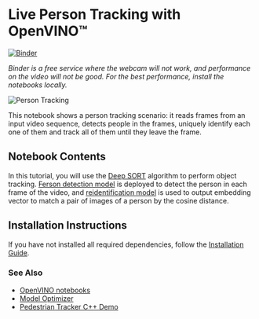 # Live Person Tracking with OpenVINO™

[![Binder](https://mybinder.org/badge_logo.svg)](https://mybinder.org/v2/gh/openvinotoolkit/openvino_notebooks/HEAD?filepath=notebooks%2F407-person-tracking-webcam%2F407-person-tracking.ipynb)

*Binder is a free service where the webcam will not work, and performance on the video will not be good. For the best performance, install the notebooks locally.*

![Person Tracking](https://user-images.githubusercontent.com/91237924/210479548-b70dbbaa-5948-4e49-b48e-6cb6613226da.gif)

This notebook shows a person tracking scenario: it reads frames from an input video sequence, detects people in the frames, uniquely identify each one of them and track all of them until they leave the frame.

## Notebook Contents

In this tutorial, you will use the [Deep SORT](https://arxiv.org/abs/1703.07402) algorithm to perform object tracking.
[Ferson detection model]( https://docs.openvino.ai/latest/omz_models_model_person_detection_0202.html) is deployed to detect the person in each frame of the video, and [reidentification model]( https://docs.openvino.ai/latest/omz_models_model_person_reidentification_retail_0287.html) is used to output embedding vector to match a pair of images of a person by the cosine distance.

## Installation Instructions

If you have not installed all required dependencies, follow the [Installation Guide](https://github.com/openvinotoolkit/openvino_notebooks/blob/main/README.md).

### See Also

* [OpenVINO notebooks](https://github.com/openvinotoolkit/openvino_notebooks)
* [Model Optimizer](https://docs.openvino.ai/latest/_docs_MO_DG_Deep_Learning_Model_Optimizer_DevGuide.html)
* [Pedestrian Tracker C++ Demo](https://docs.openvino.ai/latest/omz_demos_pedestrian_tracker_demo_cpp.html#doxid-omz-demos-pedestrian-tracker-demo-cpp)